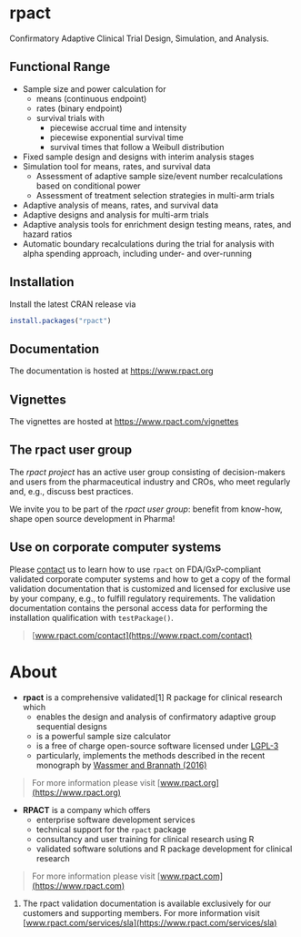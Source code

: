 # rpact

Confirmatory Adaptive Clinical Trial Design, Simulation, and Analysis.

## Functional Range

  - Sample size and power calculation for
      - means (continuous endpoint)
      - rates (binary endpoint)
      - survival trials with
          - piecewise accrual time and intensity
          - piecewise exponential survival time
          - survival times that follow a Weibull distribution
  - Fixed sample design and designs with interim analysis stages
  - Simulation tool for means, rates, and survival data
      - Assessment of adaptive sample size/event number recalculations
        based on conditional power
      - Assessment of treatment selection strategies in multi-arm trials
  - Adaptive analysis of means, rates, and survival data
  - Adaptive designs and analysis for multi-arm trials
  - Adaptive analysis tools for enrichment design testing means, rates,
    and hazard ratios
  - Automatic boundary recalculations during the trial for analysis with
    alpha spending approach, including under- and over-running

## Installation

Install the latest CRAN release via

``` r
install.packages("rpact")
```

## Documentation

The documentation is hosted at <https://www.rpact.org>

## Vignettes

The vignettes are hosted at <https://www.rpact.com/vignettes>

## The rpact user group

The *rpact project* has an active user group consisting of
decision-makers and users from the pharmaceutical industry and CROs, who
meet regularly and, e.g., discuss best practices.

We invite you to be part of the *rpact user group*: benefit from
know-how, shape open source development in Pharma\!

## Use on corporate computer systems

Please [contact](https://www.rpact.com/contact) us to learn how to use
`rpact` on FDA/GxP-compliant validated corporate computer systems and
how to get a copy of the formal validation documentation that is
customized and licensed for exclusive use by your company, e.g., to
fulfill regulatory requirements. The validation documentation contains
the personal access data for performing the installation qualification
with `testPackage()`.

> [www.rpact.com/contact](https://www.rpact.com/contact)

# About

  - **rpact** is a comprehensive validated\[1\] R package for clinical
    research which
      - enables the design and analysis of confirmatory adaptive group
        sequential designs
      - is a powerful sample size calculator
      - is a free of charge open-source software licensed under
        [LGPL-3](https://cran.r-project.org/web/licenses/LGPL-3)
      - particularly, implements the methods described in the recent
        monograph by [Wassmer and Brannath
        (2016)](https://doi.org/10.1007%2F978-3-319-32562-0)

> For more information please visit
> [www.rpact.org](https://www.rpact.org)

  - **RPACT** is a company which offers
      - enterprise software development services
      - technical support for the `rpact` package
      - consultancy and user training for clinical research using R
      - validated software solutions and R package development for
        clinical research

> For more information please visit
> [www.rpact.com](https://www.rpact.com)

1.  The rpact validation documentation is available exclusively for our
    customers and supporting members. For more information visit
    [www.rpact.com/services/sla](https://www.rpact.com/services/sla)
